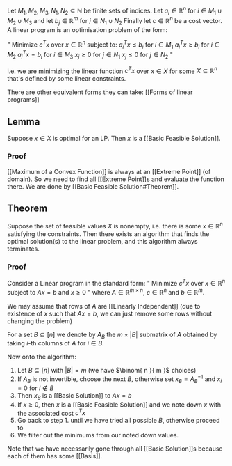 Let $M_{1},M_{2},M_{3},N_{1},N_{2}\subseteq \mathbb{N}$ be finite sets of indices.
Let $a_{i}\in \mathbb{R}^{n}$ for $i\in M_{1}\cup M_{2}\cup M_{3}$
and let $b_{j}\in \mathbb{R}^{m}$ for $j\in N_{1}\cup N_{2}$
Finally let $c\in \mathbb{R}^{n}$ be a cost vector.
A linear program is an optimisation problem of the form:

" Minimize $c^Tx$ over $x\in \mathbb{R}^{n}$ subject to:
$a_i^Tx\leq b_i$ for $i\in M_1$
$a_i^Tx\geq b_i$ for $i\in M_2$
$a_i^Tx= b_i$ for $i\in M_3$
$x_j\geq 0$ for $j\in N_1$
$x_j\leq 0$ for $j\in N_2$ "

i.e. we are minimizing the linear function $c^{T}x$ 
over $x\in X$ 
for some $X\subseteq \mathbb{R}^{n}$ that's defined by some linear constraints.

There are other equivalent forms they can take:
[[Forms of linear programs]]
## Lemma
Suppose $x\in X$ is optimal for an LP.
Then $x$ is a [[Basic Feasible Solution]].
### Proof
[[Maximum of a Convex Function]] is always at an [[Extreme Point]] (of domain).
So we need to find all [[Extreme Point]]s and evaluate the function there.
We are done by [[Basic Feasible Solution#Theorem]].
## Theorem
Suppose the set of feasible values $X$ is nonempty,
i.e. there is some $x\in \mathbb{R}^{n}$ satisfying the constraints.
Then there exists an algorithm that finds the optimal solution(s) to the linear problem,
and this algorithm always terminates.
### Proof
Consider a Linear program in the standard form:
" Minimize $c^Tx$ over $x\in \mathbb{R}^{n}$ subject to $Ax=b$ and $x\geq 0$ "
where $A\in \mathbb{R}^{m\times n}$, $c\in \mathbb{R}^{n}$ and $b\in \mathbb{R}^{m}$.

We may assume that rows of $A$ are [[Linearly Independent]]
(due to existence of $x$ such that $Ax=b$, 
we can just remove some rows without changing the problem)

For a set $B\subseteq[n]$ we denote by $A_{B}$ the $m\times \lvert B \rvert$ submatrix of $A$
obtained by taking $i$-th columns of $A$ for $i\in B$.

Now onto the algorithm:
1. Let $B\subseteq[n]$ with $\lvert B \rvert=m$ (we have $\binom{ n }{ m }$ choices)
2. If $A_{B}$ is not invertible, choose the next $B$, 
   otherwise set $x_{B}=A_{B}^{-1}$ and $x_{i}=0$ for $i\not\in B$
3. Then $x_{B}$ is a [[Basic Solution]] to $Ax=b$
4. If $x\geq 0$, then $x$ is a [[Basic Feasible Solution]]
   and we note down $x$ with the associated cost $c^{T}x$
5. Go back to step 1. until we have tried all possible $B$, 
   otherwise proceed to
6. We filter out the minimums from our noted down values.

Note that we have necessarily gone through all [[Basic Solution]]s
because each of them has some [[Basis]].
